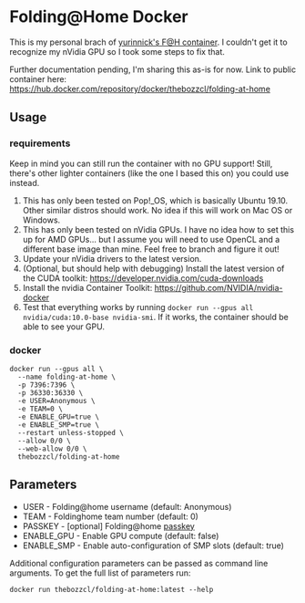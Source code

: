 # Folding@Home Docker

This is my personal brach of [yurinnick's F@H container](https://github.com/yurinnick/folding-at-home-docker). I couldn't get it to recognize my nVidia GPU so I took some steps to fix that.

Further documentation pending, I'm sharing this as-is for now. Link to public container here: https://hub.docker.com/repository/docker/thebozzcl/folding-at-home

## Usage

### requirements

Keep in mind you can still run the container with no GPU support! Still, there's other lighter containers (like the one I based this on) you could use instead.

1. This has only been tested on Pop!\_OS, which is basically Ubuntu 19.10. Other similar distros should work. No idea if this will work on Mac OS or Windows.
2. This has only been tested on nVidia GPUs. I have no idea how to set this up for AMD GPUs... but I assume you will need to use OpenCL and a different base image than mine. Feel free to branch and figure it out!
1. Update your nVidia drivers to the latest version.
2. (Optional, but should help with debugging) Install the latest version of the CUDA toolkit: https://developer.nvidia.com/cuda-downloads
3. Install the nvidia Container Toolkit: https://github.com/NVIDIA/nvidia-docker
4. Test that everything works by running `docker run --gpus all nvidia/cuda:10.0-base nvidia-smi`. If it works, the container should be able to see your GPU.

### docker

```
docker run --gpus all \
  --name folding-at-home \
  -p 7396:7396 \
  -p 36330:36330 \
  -e USER=Anonymous \
  -e TEAM=0 \
  -e ENABLE_GPU=true \
  -e ENABLE_SMP=true \
  --restart unless-stopped \
  --allow 0/0 \
  --web-allow 0/0 \
  thebozzcl/folding-at-home
```

## Parameters

- USER - Folding@home username (default: Anonymous)
- TEAM - Foldinghome team number (default: 0)
- PASSKEY - [optional] Folding@home [passkey](https://apps.foldingathome.org/getpasskey)
- ENABLE_GPU - Enable GPU compute (default: false)
- ENABLE_SMP - Enable auto-configuration of SMP slots (default: true)

Additional configuration parameters can be passed as command line arguments. To get the full list of parameters run:

```
docker run thebozzcl/folding-at-home:latest --help
```
